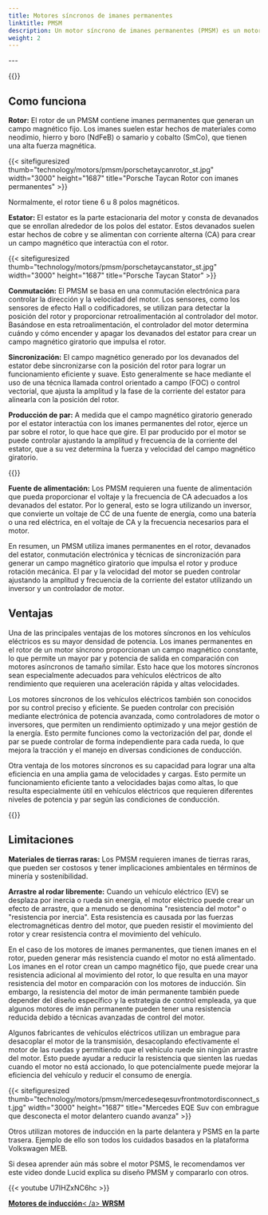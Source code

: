 ```yaml
---
title: Motores síncronos de imanes permanentes
linktitle: PMSM
description: Un motor síncrono de imanes permanentes (PMSM) es un motor eléctrico que utiliza imanes permanentes en el rotor para generar un campo magnético que interactúa con el devanado del estator para producir rotación mecánica. Los PMSM se utilizan comúnmente en diversas aplicaciones, incluidos vehículos eléctricos, maquinaria industrial y electrodomésticos.
weight: 2
---
```

<!-- markdownlint-disable MD033 -->---

{{<evkxdisplayaddarticle />}}

## Como funciona

**Rotor:** El rotor de un PMSM contiene imanes permanentes que generan un campo magnético fijo. Los imanes suelen estar hechos de materiales como neodimio, hierro y boro (NdFeB) o samario y cobalto (SmCo), que tienen una alta fuerza magnética.

{{< sitefiguresized thumb="technology/motors/pmsm/porschetaycanrotor_st.jpg" width="3000" height="1687" title="Porsche Taycan Rotor con imanes permanentes" >}}

Normalmente, el rotor tiene 6 u 8 polos magnéticos.

**Estator:** El estator es la parte estacionaria del motor y consta de devanados que se enrollan alrededor de los polos del estator. Estos devanados suelen estar hechos de cobre y se alimentan con corriente alterna (CA) para crear un campo magnético que interactúa con el rotor.

{{< sitefiguresized thumb="technology/motors/pmsm/porschetaycanstator_st.jpg" width="3000" height="1687" title="Porsche Taycan Stator" >}}

**Conmutación:** El PMSM se basa en una conmutación electrónica para controlar la dirección y la velocidad del motor. Los sensores, como los sensores de efecto Hall o codificadores, se utilizan para detectar la posición del rotor y proporcionar retroalimentación al controlador del motor. Basándose en esta retroalimentación, el controlador del motor determina cuándo y cómo encender y apagar los devanados del estator para crear un campo magnético giratorio que impulsa el rotor.

**Sincronización:** El campo magnético generado por los devanados del estator debe sincronizarse con la posición del rotor para lograr un funcionamiento eficiente y suave. Esto generalmente se hace mediante el uso de una técnica llamada control orientado a campo (FOC) o control vectorial, que ajusta la amplitud y la fase de la corriente del estator para alinearla con la posición del rotor.

**Producción de par:** A medida que el campo magnético giratorio generado por el estator interactúa con los imanes permanentes del rotor, ejerce un par sobre el rotor, lo que hace que gire. El par producido por el motor se puede controlar ajustando la amplitud y frecuencia de la corriente del estator, que a su vez determina la fuerza y velocidad del campo magnético giratorio.

{{<evkxdisplayaddarticle />}}

**Fuente de alimentación:** Los PMSM requieren una fuente de alimentación que pueda proporcionar el voltaje y la frecuencia de CA adecuados a los devanados del estator. Por lo general, esto se logra utilizando un inversor, que convierte un voltaje de CC de una fuente de energía, como una batería o una red eléctrica, en el voltaje de CA y la frecuencia necesarios para el motor.

En resumen, un PMSM utiliza imanes permanentes en el rotor, devanados del estator, conmutación electrónica y técnicas de sincronización para generar un campo magnético giratorio que impulsa el rotor y produce rotación mecánica. El par y la velocidad del motor se pueden controlar ajustando la amplitud y frecuencia de la corriente del estator utilizando un inversor y un controlador de motor.
## Ventajas

Una de las principales ventajas de los motores síncronos en los vehículos eléctricos es su mayor densidad de potencia. Los imanes permanentes en el rotor de un motor síncrono proporcionan un campo magnético constante, lo que permite un mayor par y potencia de salida en comparación con motores asíncronos de tamaño similar. Esto hace que los motores síncronos sean especialmente adecuados para vehículos eléctricos de alto rendimiento que requieren una aceleración rápida y altas velocidades.

Los motores síncronos de los vehículos eléctricos también son conocidos por su control preciso y eficiente. Se pueden controlar con precisión mediante electrónica de potencia avanzada, como controladores de motor o inversores, que permiten un rendimiento optimizado y una mejor gestión de la energía. Esto permite funciones como la vectorización del par, donde el par se puede controlar de forma independiente para cada rueda, lo que mejora la tracción y el manejo en diversas condiciones de conducción.

Otra ventaja de los motores síncronos es su capacidad para lograr una alta eficiencia en una amplia gama de velocidades y cargas. Esto permite un funcionamiento eficiente tanto a velocidades bajas como altas, lo que resulta especialmente útil en vehículos eléctricos que requieren diferentes niveles de potencia y par según las condiciones de conducción.

{{<evkxdisplayaddarticle />}}

## Limitaciones

**Materiales de tierras raras:** Los PMSM requieren imanes de tierras raras, que pueden ser costosos y tener implicaciones ambientales en términos de minería y sostenibilidad.

**Arrastre al rodar libremente:** Cuando un vehículo eléctrico (EV) se desplaza por inercia o rueda sin energía, el motor eléctrico puede crear un efecto de arrastre, que a menudo se denomina "resistencia del motor" o "resistencia por inercia". Esta resistencia es causada por las fuerzas electromagnéticas dentro del motor, que pueden resistir el movimiento del rotor y crear resistencia contra el movimiento del vehículo.

En el caso de los motores de imanes permanentes, que tienen imanes en el rotor, pueden generar más resistencia cuando el motor no está alimentado. Los imanes en el rotor crean un campo magnético fijo, que puede crear una resistencia adicional al movimiento del rotor, lo que resulta en una mayor resistencia del motor en comparación con los motores de inducción. Sin embargo, la resistencia del motor de imán permanente también puede depender del diseño específico y la estrategia de control empleada, ya que algunos motores de imán permanente pueden tener una resistencia reducida debido a técnicas avanzadas de control del motor.

Algunos fabricantes de vehículos eléctricos utilizan un embrague para desacoplar el motor de la transmisión, desacoplando efectivamente el motor de las ruedas y permitiendo que el vehículo ruede sin ningún arrastre del motor. Esto puede ayudar a reducir la resistencia que sienten las ruedas cuando el motor no está accionado, lo que potencialmente puede mejorar la eficiencia del vehículo y reducir el consumo de energía.

{{< sitefiguresized thumb="technology/motors/pmsm/mercedeseqesuvfrontmotordisconnect_st.jpg" width="3000" height="1687" title="Mercedes EQE Suv con embrague que desconecta el motor delantero cuando avanza" >}}

Otros utilizan motores de inducción en la parte delantera y PSMS en la parte trasera. Ejemplo de ello son todos los cuidados basados en la plataforma Volkswagen MEB.

Si desea aprender aún más sobre el motor PSMS, le recomendamos ver este video donde Lucid explica su diseño PMSM y compararlo con otros.

{{< youtube U7IHZxNC6hc >}}

<div class="mt-3 mb-3">
     <a href="../asm/" class="text-decoration-none text-black"><strong><i class="bi-arrow-left"></i> Motores de inducción</strong>< /a>
     <a href="../wrsm/" class="text-decoration-none text-black float-end"><strong>WRSM<i class="bi-arrow-right"></i></strong ></a>
</div>